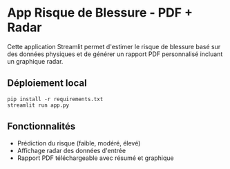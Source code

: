 
# App Risque de Blessure - PDF + Radar

Cette application Streamlit permet d'estimer le risque de blessure basé sur des données physiques
et de générer un rapport PDF personnalisé incluant un graphique radar.

## Déploiement local
```
pip install -r requirements.txt
streamlit run app.py
```

## Fonctionnalités
- Prédiction du risque (faible, modéré, élevé)
- Affichage radar des données d'entrée
- Rapport PDF téléchargeable avec résumé et graphique
